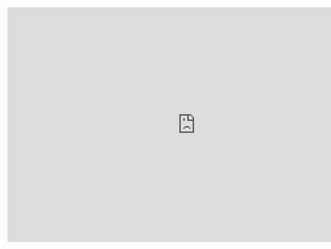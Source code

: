 <iframe width="850" height="531" src="https://www.youtube.com/embed/vEPmH-wSzW4" frameborder="0" allow="autoplay; encrypted-media" allowfullscreen></iframe>
